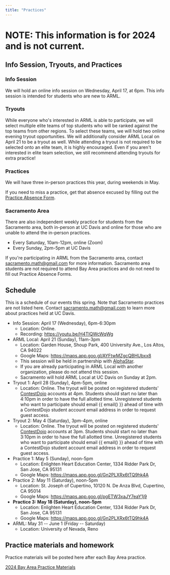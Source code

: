 ```yaml
---
title: "Practices"
---
```


# NOTE: This information is for 2024 and is not current.

## Info Session, Tryouts, and Practices

### Info Session

We will hold an online info session on Wednesday, April 17, at 6pm. This info session is intended for students who are new to ARML.

### Tryouts

While everyone who's interested in ARML is able to participate, we will select multiple elite teams of top students who will be ranked against the top teams from other regions. To select these teams, we will hold two online evening tryout opportunities. We will additionally consider ARML Local on April 21 to be a tryout as well. While attending a tryout is not required to be selected onto an elite team, it is highly encouraged. Even if you aren't interested in elite team selection, we still recommend attending tryouts for extra practice!

### Practices

We will have three in-person practices this year, during weekends in May.

If you need to miss a practice, get that absence excused by filling out the
[Practice Absence Form](https://forms.gle/4H4Pw6yBUGffMX3u5).

### Sacramento Area

There are also independent weekly practice for students from the Sacramento
area, both in-person at UC Davis and online for those who are unable to attend
the in-person practices. 

* Every Saturday, 10am-12pm, online (Zoom)
* Every Sunday, 2pm-5pm at UC Davis

If you're participating in ARML from the Sacramento area, contact
sacramento.math@gmail.com for more information. Sacramento area students are not
required to attend Bay Area practices and do not need to fill out Practice
Absence Forms.

## Schedule

This is a schedule of our events this spring. Note that Sacramento practices are
not listed here. Contact sacramento.math@gmail.com to learn more about practices
held at UC Davis.

* Info Session: April 17 (Wednesday), 6pm-6:30pm
    * Location: Online. 
    * Recording: https://youtu.be/H4TIQWcWqWg
* ARML Local: April 21 (Sunday), 11am-3pm
    * Location: Garden House, Shoup Park, 400 University Ave., Los Altos, CA 94022
    * Google Maps: https://maps.app.goo.gl/AYFtwMZgcQBHUbxx8
    * This session will be held in partnership with
      [AlphaStar](https://alphastar.academy/).
    * If you are already participating in ARML Local with another organization,
      please do not attend this session.
    * Sacramento will hold ARML Local at UC Davis on Sunday at 2pm.
* Tryout 1: April 28 (Sunday), 4pm-5pm, online
    * Location: Online. The tryout will be posted on registered students'
      [ContestDojo](https://contestdojo.com/) accounts at 4pm. Students should
      start no later than 4:10pm in order to have the full allotted time.
      Unregistered students who want to participate should email
      {{ email() }} ahead of time with a ContestDojo student
      account email address in order to request guest access.
* Tryout 2: May 4 (Saturday), 3pm-4pm, online
    * Location: Online. The tryout will be posted on registered students'
      [ContestDojo](https://contestdojo.com/) accounts at 3pm. Students should
      start no later than 3:10pm in order to have the full allotted time.
      Unregistered students who want to participate should email
      {{ email() }} ahead of time with a ContestDojo student
      account email address in order to request guest access.
* Practice 1: May 5 (Sunday), noon-5pm
    * Location: Enlighten Heart Education Center, 1334 Ridder Park Dr, San Jose, CA 95131
    * Google Maps: https://maps.app.goo.gl/Gn2PLXRx6tTQ9hk4A
* Practice 2: May 11 (Saturday), noon-5pm
    * Location: St. Joseph of Cupertino, 10120 N. De Anza Blvd, Cupertino, CA 95014
    * Google Maps: https://maps.app.goo.gl/pgETW3xaJY7eaY1j9
* **Practice 3: May 18 (Saturday), noon-5pm**
    * Location: Enlighten Heart Education Center, 1334 Ridder Park Dr, San Jose, CA 95131
    * Google Maps: https://maps.app.goo.gl/Gn2PLXRx6tTQ9hk4A
* ARML: May 31 -- June 1 (Friday -- Saturday)
    * Location: University of Nevada, Reno

## Practice materials and homework

Practice materials will be posted here after each Bay Area practice.

[2024 Bay Area Practice Materials](https://docs.google.com/document/d/e/2PACX-1vQvyE8x4b_CAHITYO6Ojbx2-_x_i894HKU9upNXV8q5pNBjWpkV3hkVd0pyO3PRax8YyQ6qLMjLKGag/pub)

